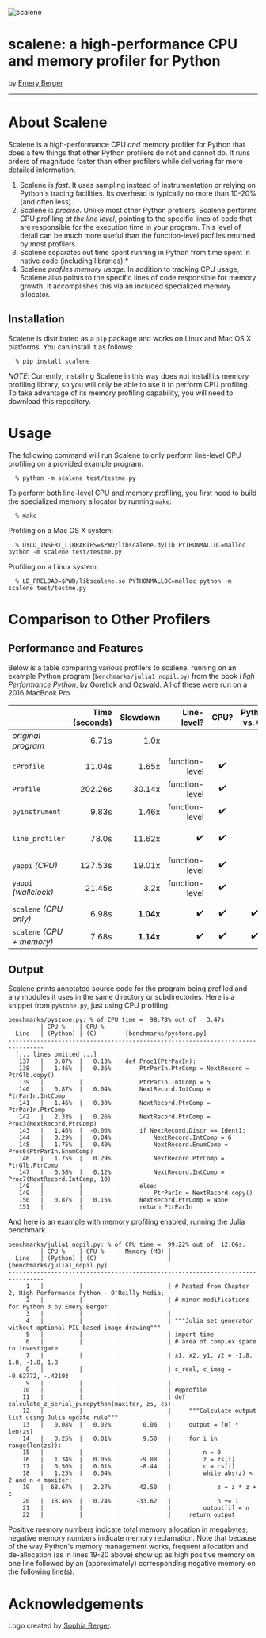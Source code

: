 ![scalene](https://github.com/emeryberger/scalene/raw/master/docs/scalene-image.png)

# scalene: a high-performance CPU and memory profiler for Python

by [Emery Berger](https://emeryberger.com)

------------

# About Scalene

Scalene is a high-performance CPU *and* memory profiler for Python that does a few things that other Python profilers do not and cannot do.  It runs orders of magnitude faster than other profilers while delivering far more detailed information.

1. Scalene is _fast_. It uses sampling instead of instrumentation or relying on Python's tracing facilities. Its overhead is typically no more than 10-20% (and often less).
1. Scalene is _precise_. Unlike most other Python profilers, Scalene performs CPU profiling _at the line level_, pointing to the specific lines of code that are responsible for the execution time in your program. This level of detail can be much more useful than the function-level profiles returned by most profilers.
1. Scalene separates out time spent running in Python from time spent in native code (including libraries).*
1. Scalene _profiles memory usage_. In addition to tracking CPU usage, Scalene also points to the specific lines of code responsible for memory growth. It accomplishes this via an included specialized memory allocator.

## Installation

Scalene is distributed as a `pip` package and works on Linux and Mac OS X platforms. You can install it as follows:
```
  % pip install scalene
```


_NOTE_: Currently, installing Scalene in this way does not install its memory profiling library, so you will only be able to use it to perform CPU profiling. To take advantage of its memory profiling capability, you will need to download this repository.

# Usage

The following command will run Scalene to only perform line-level CPU profiling on a provided example program.

```
  % python -m scalene test/testme.py
```

To perform both line-level CPU and memory profiling, you first need to build the specialized memory allocator by running `make`:

```
  % make
```

Profiling on a Mac OS X system:
```
  % DYLD_INSERT_LIBRARIES=$PWD/libscalene.dylib PYTHONMALLOC=malloc python -m scalene test/testme.py
``` 

Profiling on a Linux system:
```
  % LD_PRELOAD=$PWD/libscalene.so PYTHONMALLOC=malloc python -m scalene test/testme.py
``` 
# Comparison to Other Profilers

## Performance and Features

Below is a table comparing various profilers to scalene, running on an example Python program (`benchmarks/julia1_nopil.py`) from the book _High Performance Python_, by Gorelick and Ozsvald. All of these were run on a 2016 MacBook Pro.


|                            | Time (seconds) | Slowdown | Line-level?    | CPU? | Python vs. C? | Memory? | Unmodified code? |
| :--- | ---: | ---: | ---: | :---: | :---: | :---: | :---: |
| _original program_ | 6.71s | 1.0x | | | | | |
|               |     |        |                    | |
| `cProfile` | 11.04s | 1.65x | function-level | :heavy_check_mark: |  |  | :heavy_check_mark: |
| `Profile` | 202.26s | 30.14x | function-level | :heavy_check_mark: |  |  | :heavy_check_mark: |
| `pyinstrument` | 9.83s | 1.46x | function-level | :heavy_check_mark: |  |  | :heavy_check_mark: |
| `line_profiler` | 78.0s | 11.62x | :heavy_check_mark: | :heavy_check_mark: |  |  | needs `@profile` decorators |
| `yappi` _(CPU)_ | 127.53s | 19.01x | function-level | :heavy_check_mark: |  |  | :heavy_check_mark: |
| `yappi` _(wallclock)_ | 21.45s | 3.2x | function-level | :heavy_check_mark: |  |  | :heavy_check_mark: |
|               |     |        |                    | |
| `scalene` _(CPU only)_ | 6.98s | **1.04x** | :heavy_check_mark: | :heavy_check_mark: | :heavy_check_mark: |  | :heavy_check_mark: |
| `scalene` _(CPU + memory)_ | 7.68s | **1.14x** | :heavy_check_mark: | :heavy_check_mark: | :heavy_check_mark: | :heavy_check_mark: | :heavy_check_mark: |


## Output

Scalene prints annotated source code for the program being profiled and any modules it uses in the same directory or subdirectories. Here is a snippet from `pystone.py`, just using CPU profiling:

```
benchmarks/pystone.py: % of CPU time =  98.78% out of   3.47s.
         | CPU %    | CPU %    | 
  Line   | (Python) | (C)      | [benchmarks/pystone.py]
--------------------------------------------------------------------------------
  [... lines omitted ...]
   137   |   0.87%  |   0.13%  | def Proc1(PtrParIn):
   138   |   1.46%  |   0.36%  |     PtrParIn.PtrComp = NextRecord = PtrGlb.copy()
   139   |          |          |     PtrParIn.IntComp = 5
   140   |   0.87%  |   0.04%  |     NextRecord.IntComp = PtrParIn.IntComp
   141   |   1.46%  |   0.30%  |     NextRecord.PtrComp = PtrParIn.PtrComp
   142   |   2.33%  |   0.26%  |     NextRecord.PtrComp = Proc3(NextRecord.PtrComp)
   143   |   1.46%  |  -0.00%  |     if NextRecord.Discr == Ident1:
   144   |   0.29%  |   0.04%  |         NextRecord.IntComp = 6
   145   |   1.75%  |   0.40%  |         NextRecord.EnumComp = Proc6(PtrParIn.EnumComp)
   146   |   1.75%  |   0.29%  |         NextRecord.PtrComp = PtrGlb.PtrComp
   147   |   0.58%  |   0.12%  |         NextRecord.IntComp = Proc7(NextRecord.IntComp, 10)
   148   |          |          |     else:
   149   |          |          |         PtrParIn = NextRecord.copy()
   150   |   0.87%  |   0.15%  |     NextRecord.PtrComp = None
   151   |          |          |     return PtrParIn
```

And here is an example with memory profiling enabled, running the Julia benchmark.

```
benchmarks/julia1_nopil.py: % of CPU time =  99.22% out of  12.06s.
         | CPU %    | CPU %    | Memory (MB) |
  Line   | (Python) | (C)      |             | [benchmarks/julia1_nopil.py]
--------------------------------------------------------------------------------
     1   |          |          |             | # Pasted from Chapter 2, High Performance Python - O'Reilly Media;
     2   |          |          |             | # minor modifications for Python 3 by Emery Berger
     3   |          |          |             | 
     4   |          |          |             | """Julia set generator without optional PIL-based image drawing"""
     5   |          |          |             | import time
     6   |          |          |             | # area of complex space to investigate
     7   |          |          |             | x1, x2, y1, y2 = -1.8, 1.8, -1.8, 1.8
     8   |          |          |             | c_real, c_imag = -0.62772, -.42193
     9   |          |          |             | 
    10   |          |          |             | #@profile
    11   |          |          |             | def calculate_z_serial_purepython(maxiter, zs, cs):
    12   |          |          |             |     """Calculate output list using Julia update rule"""
    13   |   0.08%  |   0.02%  |      0.06   |     output = [0] * len(zs)
    14   |   0.25%  |   0.01%  |      9.50   |     for i in range(len(zs)):
    15   |          |          |             |         n = 0
    16   |   1.34%  |   0.05%  |     -9.88   |         z = zs[i]
    17   |   0.50%  |   0.01%  |     -8.44   |         c = cs[i]
    18   |   1.25%  |   0.04%  |             |         while abs(z) < 2 and n < maxiter:
    19   |  68.67%  |   2.27%  |     42.50   |             z = z * z + c
    20   |  18.46%  |   0.74%  |    -33.62   |             n += 1
    21   |          |          |             |         output[i] = n
    22   |          |          |             |     return output
```

Positive memory numbers indicate total memory allocation in megabytes;
negative memory numbers indicate memory reclamation. Note that because
of the way Python's memory management works, frequent allocation and
de-allocation (as in lines 19-20 above) show up as high positive
memory on one line followed by an (approximately) corresponding
negative memory on the following line(s).

# Acknowledgements

Logo created by [Sophia Berger](https://www.linkedin.com/in/sophia-berger/).

